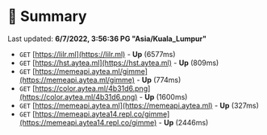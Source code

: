 # 📖 Summary
Last updated: **6/7/2022, 3:56:36 PG "Asia/Kuala_Lumpur"**

- `GET` [https://lilr.ml](https://lilr.ml) - **Up** (6577ms)
- `GET` [https://hst.aytea.ml](https://hst.aytea.ml) - **Up** (809ms)
- `GET` [https://memeapi.aytea.ml/gimme](https://memeapi.aytea.ml/gimme) - **Up** (774ms)
- `GET` [https://color.aytea.ml/4b31d6.png](https://color.aytea.ml/4b31d6.png) - **Up** (1600ms)
- `GET` [https://memeapi.aytea.ml](https://memeapi.aytea.ml) - **Up** (327ms)
- `GET` [https://memeapi.aytea14.repl.co/gimme](https://memeapi.aytea14.repl.co/gimme) - **Up** (2446ms)
